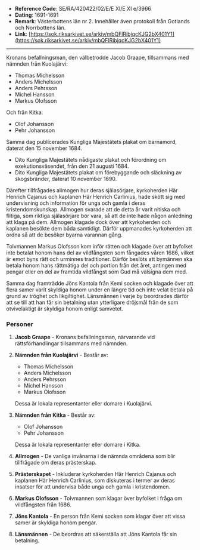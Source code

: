 - **Reference Code**: SE/RA/420422/02/E/E XI/E XI e/3966
- **Dating**: 1691-1691
- **Remark**: Västerbottens län nr 2. Innehåller även protokoll från Gotlands och Norrbottens län.
- **Link**: [https://sok.riksarkivet.se/arkiv/mbQFlRibjqcKJG2bX401Y1](https://sok.riksarkivet.se/arkiv/mbQFlRibjqcKJG2bX401Y1)

---

Kronans befallningsman, den välbetrodde Jacob Graape, tillsammans med nämnden från Kuolajärvi:

- Thomas Michelsson
- Anders Michelsson
- Anders Pehrsson
- Michel Hansson
- Markus Olofsson

Och från Kitka:
- Olof Johansson
- Pehr Johansson

Samma dag publicerades Kungliga Majestätets plakat om barnamord, daterat den 15 november 1684.
- Dito Kungliga Majestätets nådigaste plakat och förordning om exekutionsväsendet, från den 21 augusti 1684.
- Dito Kungliga Majestätets plakat om förebyggande och släckning av skogsbränder, daterat 10 november 1690.

Därefter tillfrågades allmogen hur deras själasörjare, kyrkoherden Här Henrich Cajanus och kaplanen Här Henrich Carlinius, hade skött sig med undervisning och information för unga och gamla i deras kristendomskunskap. Allmogen svarade att de detta år varit nitiska och flitiga, som riktiga själasörjare bör vara, så att de inte hade någon anledning att klaga på dem. Allmogen klagade dock över att kyrkoherden och kaplanen besökte dem båda samtidigt. Därför uppmanades kyrkoherden att ordna så att de besöker byarna varannan gång.

Tolvmannen Markus Olofsson kom inför rätten och klagade över att byfolket inte betalat honom hans del av vildfångsten som fångades våren 1686, vilket är emot byns rätt och urminnes traditioner. Därför beslöts att bymännen ska betala honom hans rättmätiga del och portion från det året, antingen med pengar eller en del av framtida vildfångst som Gud må välsigna dem med.

Samma dag framträdde Jöns Kantola från Kemi socken och klagade över att flera samer varit skyldiga honom under en längre tid och inte velat betala på grund av tröghet och likgiltighet. Länsmännen i varje by beordrades därför att se till att han får sin betalning utan ytterligare dröjsmål från de som otvivelaktigt är skyldiga honom enligt samvetet.

### Personer

1. **Jacob Graape** - Kronans befallningsman, närvarande vid rättsförhandlingar tillsammans med nämnden.

2. **Nämnden från Kuolajärvi** - Består av:
   - Thomas Michelsson
   - Anders Michelsson
   - Anders Pehrsson
   - Michel Hansson
   - Markus Olofsson

   Dessa är lokala representanter eller domare i Kuolajärvi.

3. **Nämnden från Kitka** - Består av:
   - Olof Johansson
   - Pehr Johansson

   Dessa är lokala representanter eller domare i Kitka.

4. **Allmogen** - De vanliga invånarna i de nämnda områdena som blir tillfrågade om deras prästerskap.

5. **Prästerskapet** - Inkluderar kyrkoherden Här Henrich Cajanus och kaplanen Här Henrich Carlinius, som diskuteras i termer av deras insatser för att undervisa både unga och gamla i kristendomen.

6. **Markus Olofsson** - Tolvmannen som klagar över byfolket i fråga om vildfångsten från 1686.

7. **Jöns Kantola** - En person från Kemi socken som klagar över att vissa samer är skyldiga honom pengar.

8. **Länsmännen** - De beordras att säkerställa att Jöns Kantola får sin betalning.
